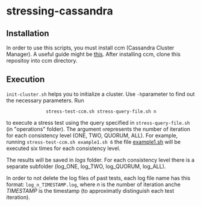 # stressing-cassandra
## Installation
In order to use this scripts, you must install ccm (Cassandra Cluster Manager). A useful guide might be [this](https://academy.datastax.com/planet-cassandra/getting-started-with-ccm-cassandra-cluster-manager).
After installing ccm, clone this repositoy into ccm directory.
## Execution
`init-cluster.sh` helps you to initialize a cluster. Use `-h`parameter to find out the necessary parameters.
Run 
<center>

 `stress-test-ccm.sh stress-query-file.sh n`

</center> 

to execute a stress test using the query specified in `stress-query-file.sh` (in "operations" folder). The argument `n`represents the number of iteration for each consistency level (ONE, TWO, QUORUM, ALL). For example, running `stress-test-ccm.sh example1.sh 6` the file [example1.sh](operations/example1.sh) will be executed six times for each consistency level.

The results will be saved in *logs* folder. For each consistency level there is a separate subfolder (log_ONE, log_TWO, log_QUORUM, log_ALL).

In order to not delete the log files of past tests, each log file name has this format: `log_n_TIMESTAMP.log`, where *n* is the number of iteration anche *TIMESTAMP* is the timestamp (to approximatly distinguish each test iteration).